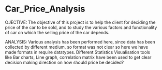 # Car_Price_Analysis
OJECTIVE: The objective of this project is to help the client for deciding the price of the car to be sold, and to study the various factors and functionality of car on which the selling price of the car depends.

ANALYSIS: Various analysis has been performed here, since data has been collected by different medium, so format was not clear so here we have made formats in require datatypes. Different Statistics Visualisation tools like Bar charts, Line graph, correlation matrix have been used to get clear decision making direction on how should price be decided?
